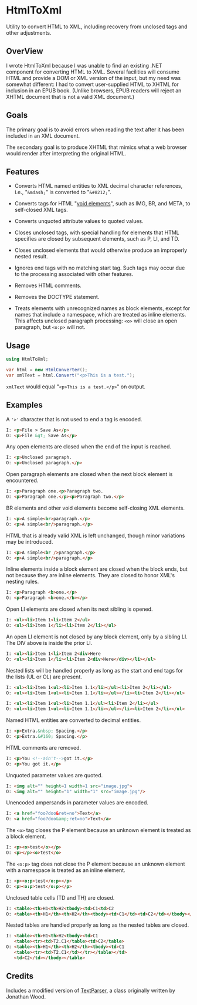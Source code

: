# HtmlToXml
Utility to convert HTML to XML, including recovery from unclosed tags and other adjustments.

## OverView

I wrote HtmlToXml because I was unable to find an existing .NET component for converting HTML to XML. Several facilities will consume HTML and provide a DOM or XML version of the input, but my need was somewhat different: I had to convert user-supplied HTML to XHTML for inclusion in an EPUB book. (Unlike browsers, EPUB readers will reject an XHTML document that is not a valid XML document.)

## Goals

The primary goal is to avoid errors when reading the text after it has been included in an XML document.

The secondary goal is to produce XHTML that mimics what a web browser would render after interpreting the original HTML.

## Features

- Converts HTML named entities to XML decimal character references, i.e., "`&mdash;`" is converted to "`&#8212;`".

- Converts tags for HTML "[void elements](https://html.spec.whatwg.org/multipage/syntax.html#void-elements "WHATWG specification")", such as IMG, BR, and META, to self-closed XML tags.

- Converts unquoted attribute values to quoted values.

- Closes unclosed tags, with special handling for elements that HTML specifies are closed by subsequent elements, such as P, LI, and TD.

- Closes unclosed elements that would otherwise produce an improperly nested result.

- Ignores end tags with no matching start tag. Such tags may occur due to the processing associated with other features.

- Removes HTML comments.

- Removes the DOCTYPE statement.

- Treats elements with unrecognized names as block elements, except for   names that include a namespace, which are treated as inline elements. This affects unclosed paragraph processing: `<o>` will close an open paragraph, but `<o:p>` will not.

## Usage

```csharp
using HtmlToXml;

var html = new HtmlConverter();
var xmlText = html.Convert("<p>This is a test.");
```

`xmlText` would equal "`<p>This is a test.</p>`" on output.

## Examples

A `'>'` character that is not used to end a tag
is encoded.

```html
I: <p>File > Save As</p>
O: <p>File &gt; Save As</p>
```

Any open elements are closed when the end of the
input is reached.

```html
I: <p>Unclosed paragraph.
O: <p>Unclosed paragraph.</p>
```

Open paragraph elements are closed when the next
block element is encountered.

```html
I: <p>Paragraph one.<p>Paragraph two.
O: <p>Paragraph one.</p><p>Paragraph two.</p>
```

BR elements and other void elements become
self-closing XML elements.

```html
I: <p>A simple<br>paragraph.</p>
O: <p>A simple<br/>paragraph.</p>
```

HTML that is already valid XML is left unchanged, though
minor variations may be introduced.

```html
I: <p>A simple<br />paragraph.</p>
O: <p>A simple<br/>paragraph.</p>
```

Inline elements inside a block element are closed
when the block ends, but not because they are inline
elements. They are closed to honor XML's nesting rules.

```html
I: <p>Paragraph <b>one.</p>
O: <p>Paragraph <b>one.</b></p>
```

Open LI elements are closed when its next sibling
is opened.

```html
I: <ul><li>Item 1<li>Item 2</ul>
O: <ul><li>Item 1</li><li>Item 2</li></ul>
```

An open LI element is not closed by any block element,
only by a sibling LI. The DIV above is inside the prior
LI.

```html
I: <ul><li>Item 1<li>Item 2<div>Here
O: <ul><li>Item 1</li><li>Item 2<div>Here</div></li></ul>
```

Nested lists will be handled properly as long as the
start and end tags for the lists (UL or OL) are present.

```html
I: <ul><li>Item 1<ul><li>Item 1.1</li></ul><li>Item 2</li></ul>
O: <ul><li>Item 1<ul><li>Item 1.1</li></ul></li><li>Item 2</li></ul>

I: <ul><li>Item 1<ul><li>Item 1.1</ul><li>Item 2</li></ul>
O: <ul><li>Item 1<ul><li>Item 1.1</li></ul></li><li>Item 2</li></ul>
```

Named HTML entities are converted to decimal entities.

```html
I: <p>Extra.&nbsp; Spacing.</p>
O: <p>Extra.&#160; Spacing.</p>
```

HTML comments are removed.

```html
I: <p>You <!--ain't-->got it.</p>
O: <p>You got it.</p>
```

Unquoted parameter values are quoted.

```html
I: <img alt="" height=1 width=1 src="image.jpg">
O: <img alt="" height="1" width="1" src="image.jpg"/>
```

Unencoded ampersands in parameter values are encoded.

```html
I: <a href="foo?doo&ret=no">Text</a>
O: <a href="foo?doo&amp;ret=no">Text</a>
```

The `<o>` tag closes the P element because an
unknown element is treated as a block element.

```html
I: <p><o>test</o></p>
O: <p></p><o>test</o>
```

The `<o:p>` tag does not close the P element
because an unknown element with a namespace is
treated as an inline element.

```html
I: <p><o:p>test</o:p></p>
O: <p><o:p>test</o:p></p>
```

Unclosed table cells (TD and TH) are closed.

```html
I: <table><th>H1<th>H2<tbody><td>C1<td>C2
O: <table><th>H1</th><th>H2</th><tbody><td>C1</td><td>C2</td></tbody></table>
```

Nested tables are handled properly as long as the nested tables are closed. 

```html
I: <table><th>H1<th>H2<tbody><td>C1
   <table><tr><td>T2.C1</table><td>C2</table>
O: <table><th>H1</th><th>H2</th><tbody><td>C1
   <table><tr><td>T2.C1</td></tr></table></td>
   <td>C2</td></tbody></table>
```

## Credits

Includes a modified version of [TextParser](http://www.blackbeltcoder.com/Articles/strings/a-text-parsing-helper-class), a class originally written by Jonathan Wood.
